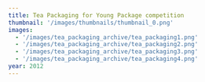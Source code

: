 ```yaml
---
title: Tea Packaging for Young Package competition
thumbnail: '/images/thumbnails/thumbnail_0.png'
images:
  - '/images/tea_packaging_archive/tea_packaging1.png'
  - '/images/tea_packaging_archive/tea_packaging2.png'
  - '/images/tea_packaging_archive/tea_packaging3.png'
  - '/images/tea_packaging_archive/tea_packaging4.png'
year: 2012
---
```

